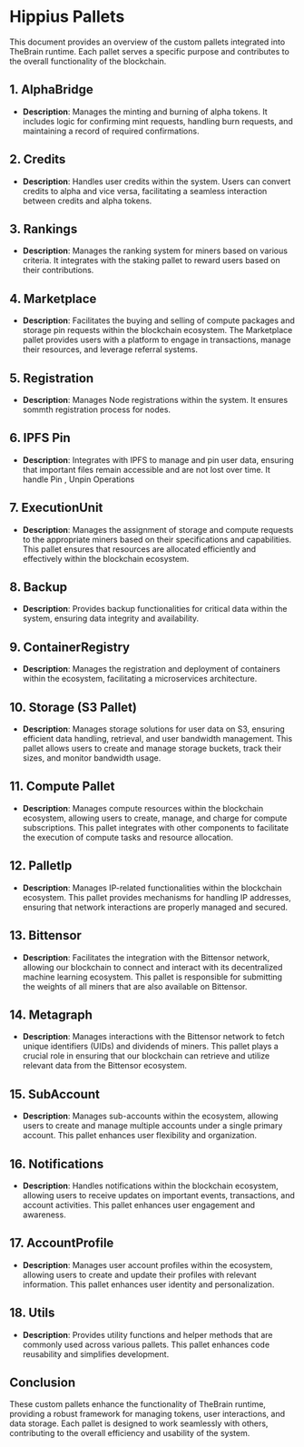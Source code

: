 # Hippius Pallets

This document provides an overview of the custom pallets integrated into TheBrain runtime. Each pallet serves a specific purpose and contributes to the overall functionality of the blockchain.

## 1. AlphaBridge
- **Description**: Manages the minting and burning of alpha tokens. It includes logic for confirming mint requests, handling burn requests, and maintaining a record of required confirmations.

## 2. Credits
- **Description**: Handles user credits within the system. Users can convert credits to alpha and vice versa, facilitating a seamless interaction between credits and alpha tokens.

## 3. Rankings
- **Description**: Manages the ranking system for miners based on various criteria. It integrates with the staking pallet to reward users based on their contributions.

## 4. Marketplace
- **Description**: Facilitates the buying and selling of compute packages and storage pin requests within the blockchain ecosystem. The Marketplace pallet provides users with a platform to engage in transactions, manage their resources, and leverage referral systems.

## 5. Registration
- **Description**: Manages Node registrations within the system. It ensures sommth registration process for nodes.

## 6. IPFS Pin
- **Description**: Integrates with IPFS to manage and pin user data, ensuring that important files remain accessible and are not lost over time. It handle Pin , Unpin Operations

## 7. ExecutionUnit
- **Description**: Manages the assignment of storage and compute requests to the appropriate miners based on their specifications and capabilities. This pallet ensures that resources are allocated efficiently and effectively within the blockchain ecosystem.

## 8. Backup
- **Description**: Provides backup functionalities for critical data within the system, ensuring data integrity and availability.

## 9. ContainerRegistry
- **Description**: Manages the registration and deployment of containers within the ecosystem, facilitating a microservices architecture.

## 10. Storage (S3 Pallet)
- **Description**: Manages storage solutions for user data on S3, ensuring efficient data handling, retrieval, and user bandwidth management. This pallet allows users to create and manage storage buckets, track their sizes, and monitor bandwidth usage.

## 11. Compute Pallet
- **Description**: Manages compute resources within the blockchain ecosystem, allowing users to create, manage, and charge for compute subscriptions. This pallet integrates with other components to facilitate the execution of compute tasks and resource allocation.

## 12. PalletIp
- **Description**: Manages IP-related functionalities within the blockchain ecosystem. This pallet provides mechanisms for handling IP addresses, ensuring that network interactions are properly managed and secured.

## 13. Bittensor
- **Description**: Facilitates the integration with the Bittensor network, allowing our blockchain to connect and interact with its decentralized machine learning ecosystem. This pallet is responsible for submitting the weights of all miners that are also available on Bittensor.

## 14. Metagraph
- **Description**: Manages interactions with the Bittensor network to fetch unique identifiers (UIDs) and dividends of miners. This pallet plays a crucial role in ensuring that our blockchain can retrieve and utilize relevant data from the Bittensor ecosystem.

## 15. SubAccount
- **Description**: Manages sub-accounts within the ecosystem, allowing users to create and manage multiple accounts under a single primary account. This pallet enhances user flexibility and organization.

## 16. Notifications
- **Description**: Handles notifications within the blockchain ecosystem, allowing users to receive updates on important events, transactions, and account activities. This pallet enhances user engagement and awareness.

## 17. AccountProfile
- **Description**: Manages user account profiles within the ecosystem, allowing users to create and update their profiles with relevant information. This pallet enhances user identity and personalization.

## 18. Utils
- **Description**: Provides utility functions and helper methods that are commonly used across various pallets. This pallet enhances code reusability and simplifies development.

## Conclusion
These custom pallets enhance the functionality of TheBrain runtime, providing a robust framework for managing tokens, user interactions, and data storage. Each pallet is designed to work seamlessly with others, contributing to the overall efficiency and usability of the system.